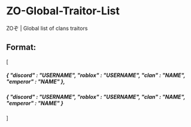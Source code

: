 # ZO-Global-Traitor-List
ZOぞ | Global list of clans traitors

## Format:
[
#####  { "discord" : "USERNAME", "roblox" : "USERNAME", "clan" : "NAME", "emperor" : "NAME" },
#####  { "discord" : "USERNAME", "roblox" : "USERNAME", "clan" : "NAME", "emperor" : "NAME" }
]
